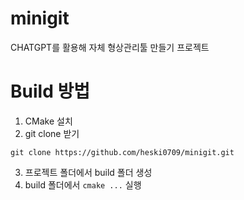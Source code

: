 # minigit

CHATGPT를 활용해 자체 형상관리툴 만들기 프로젝트

# Build 방법
1. CMake 설치
2. git clone 받기
```
git clone https://github.com/heski0709/minigit.git
```
3. 프로젝트 폴더에서 build 폴더 생성
4. build 폴더에서 ```cmake ...``` 실행
